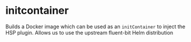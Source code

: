 # initcontainer

Builds a Docker image which can be used as an `initContainer` to inject the HSP plugin.
Allows us to use the upstream fluent-bit Helm distribution
